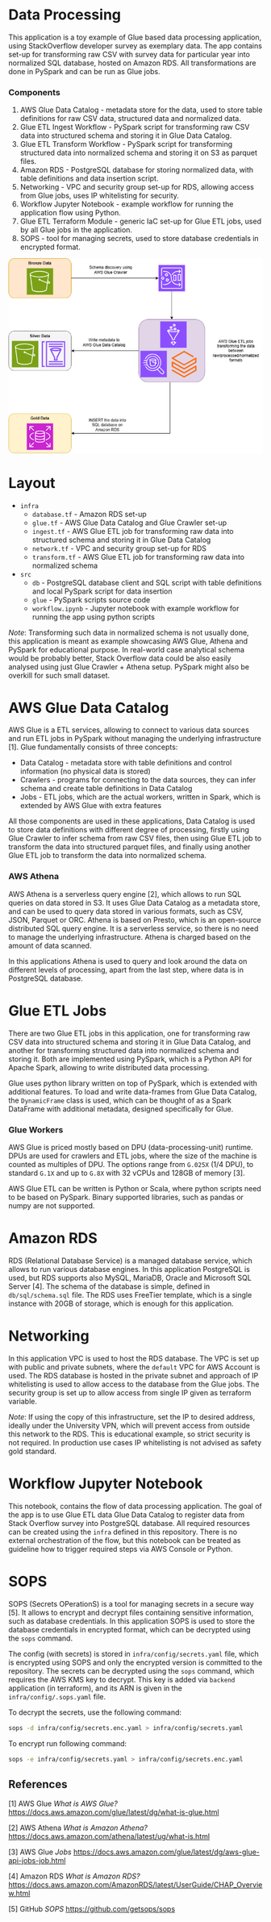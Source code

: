 # Data Processing

This application is a toy example of Glue based data processing application, using StackOverflow developer survey as
exemplary data. The app contains set-up for transforming raw CSV with survey data for particular year into normalized
SQL database, hosted on Amazon RDS. All transformations are done in PySpark and can be run as Glue jobs.

### Components

1. AWS Glue Data Catalog - metadata store for the data, used to store table definitions for raw CSV data, structured
   data and normalized data. 
2. Glue ETL Ingest Workflow - PySpark script for transforming raw CSV data into structured schema and storing it in Glue Data Catalog.
3. Glue ETL Transform Workflow - PySpark script for transforming structured data into normalized schema and storing it on S3 as parquet files.
4. Amazon RDS - PostgreSQL database for storing normalized data, with table definitions and data insertion script.
5. Networking - VPC and security group set-up for RDS, allowing access from Glue jobs, uses IP whitelisting for security.
6. Workflow Jupyter Notebook - example workflow for running the application flow using Python.
7. Glue ETL Terraform Module - generic IaC set-up for Glue ETL jobs, used by all Glue jobs in the application.
8. SOPS - tool for managing secrets, used to store database credentials in encrypted format.

![Data Processing Flow Diagram](../.assets/dps.png)

# Layout

* `infra`
  * `database.tf` - Amazon RDS set-up
  * `glue.tf` - AWS Glue Data Catalog and Glue Crawler set-up
  * `ingest.tf` - AWS Glue ETL job for transforming raw data into structured schema and storing it in Glue Data Catalog
  * `network.tf` - VPC and security group set-up for RDS
  * `transform.tf` - AWS Glue ETL job for transforming raw data into normalized schema
* `src`
  * `db` - PostgreSQL database client and SQL script with table definitions and local PySpark script for data insertion
  * `glue` - PySpark scripts source code
  * `workflow.ipynb` - Jupyter notebook with example workflow for running the app using python scripts

*Note*: Transforming such data in normalized schema is not usually done, this application is meant as example showcasing
AWS Glue, Athena and PySpark for educational purpose. In real-world case analytical schema would be probably better,
Stack Overflow data could be also easily analysed using just Glue Crawler + Athena setup. PySpark might also be overkill
for such small dataset.

# AWS Glue Data Catalog

AWS Glue is a ETL services, allowing to connect to various data sources and run ETL jobs in PySpark without managing
the underlying infrastructure [1]. Glue fundamentally consists of three concepts:
* Data Catalog - metadata store with table definitions and control information (no physical data is stored)
* Crawlers - programs for connecting to the data sources, they can infer schema and create table definitions in Data Catalog
* Jobs - ETL jobs, which are the actual workers, written in Spark, which is extended by AWS Glue with extra features

All those components are used in these applications, Data Catalog is used to store data definitions with different degree
of processing, firstly using Glue Crawler to infer schema from raw CSV files, then using Glue ETL job to transform the
data into structured parquet files, and finally using another Glue ETL job to transform the data into normalized schema.

### AWS Athena

AWS Athena is a serverless query engine [2], which allows to run SQL queries on data stored in S3. It uses Glue Data Catalog
as a metadata store, and can be used to query data stored in various formats, such as CSV, JSON, Parquet or ORC. Athena
is based on Presto, which is an open-source distributed SQL query engine. It is a serverless service, so there is no need
to manage the underlying infrastructure. Athena is charged based on the amount of data scanned.

In this applications Athena is used to query and look around the data on different levels of processing, apart from the
last step, where data is in PostgreSQL database.

# Glue ETL Jobs

There are two Glue ETL jobs in this application, one for transforming raw CSV data into structured schema and storing
it in Glue Data Catalog, and another for transforming structured data into normalized schema and storing it. Both are
implemented using PySpark, which is a Python API for Apache Spark, allowing to write distributed data processing.

Glue uses python library written on top of PySpark, which is extended with additional features. To load and write
data-frames from Glue Data Catalog, the `DynamicFrame` class is used, which can be thought of as a Spark DataFrame
with additional metadata, designed specifically for Glue.

### Glue Workers

AWS Glue is priced mostly based on DPU (data-processing-unit) runtime. DPUs are used for crawlers and ETL jobs, where
the size of the machine is counted as multiples of DPU. The options range from `G.025X` (1/4 DPU), to standard `G.1X`
and up to `G.8X` with 32 vCPUs and 128GB of memory [3].

AWS Glue ETL can be written is Python or Scala, where python scripts need to be based on PySpark. Binary supported
libraries, such as pandas or numpy are not supported.

# Amazon RDS

RDS (Relational Database Service) is a managed database service, which allows to run various database engines. In this
application PostgreSQL is used, but RDS supports also MySQL, MariaDB, Oracle and Microsoft SQL Server [4]. The schema of the
database is simple, defined in `db/sql/schema.sql` file. The RDS uses FreeTier template, which is a single instance
with 20GB of storage, which is enough for this application.

# Networking

In this application VPC is used to host the RDS database. The VPC is set up with public and private subnets, where the
`default` VPC for AWS Account is used. The RDS database is hosted in the private subnet and approach of IP whitelisting
is used to allow access to the database from the Glue jobs. The security group is set up to allow access from single IP
given as terraform variable.

*Note*: If using the copy of this infrastructure, set the IP to desired address, ideally under the University VPN, which
will prevent access from outside this network to the RDS. This is educational example, so strict security is not
required. In production use cases IP whitelisting is not advised as safety gold standard.

# Workflow Jupyter Notebook

This notebook, contains the flow of data processing application. The goal of the app is to use Glue ETL data Glue Data
Catalog to register data from Stack Overflow survey into PostgreSQL database. All required resources can be created
using the `infra` defined in this repository. There is no external orchestration of the flow, but this notebook can be
treated as guideline how to trigger required steps via AWS Console or Python.

# SOPS

SOPS (Secrets OPerationS) is a tool for managing secrets in a secure way [5]. It allows to encrypt and decrypt files
containing sensitive information, such as database credentials. In this application SOPS is used to store the database
credentials in encrypted format, which can be decrypted using the `sops` command.

The config (with secrets) is stored in `infra/config/secrets.yaml` file, which is encrypted using SOPS and only the 
encrypted version is committed to the repository. The secrets can be decrypted using the `sops` command, which requires
the AWS KMS key to decrypt. This key is added via `backend` application (in terraform), and its ARN is given in the
`infra/config/.sops.yaml` file.

To decrypt the secrets, use the following command:

```bash
sops -d infra/config/secrets.enc.yaml > infra/config/secrets.yaml
```

To encrypt run following command:

```bash
sops -e infra/config/secrets.yaml > infra/config/secrets.enc.yaml
```

## References

<a id="1">[1]</a>
AWS Glue
*What is AWS Glue?*
https://docs.aws.amazon.com/glue/latest/dg/what-is-glue.html

<a id="2">[2]</a>
AWS Athena
*What is Amazon Athena?*
https://docs.aws.amazon.com/athena/latest/ug/what-is.html

<a id="3">[3]</a>
AWS Glue
*Jobs*
https://docs.aws.amazon.com/glue/latest/dg/aws-glue-api-jobs-job.html

<a id="4">[4]</a>
Amazon RDS
*What is Amazon RDS?*
https://docs.aws.amazon.com/AmazonRDS/latest/UserGuide/CHAP_Overview.html

<a id="5">[5]</a> 
GitHub 
*SOPS*
https://github.com/getsops/sops
